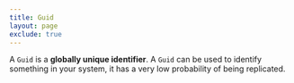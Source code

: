 ```yaml
---
title: Guid
layout: page
exclude: true
---
```


A `Guid` is a **globally unique identifier**. A `Guid` can be used to identify something in your system, it has a very low probability of being replicated.
<!--stackedit_data:
eyJoaXN0b3J5IjpbMTk4MjI2MjIyM119
-->